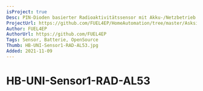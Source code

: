 ```yaml
---
isProject: true
Desc: PIN-Dioden basierter Radioaktivitätssensor mit Akku-/Netzbetrieb
ProjectUrl: https://github.com/FUEL4EP/HomeAutomation/tree/master/AsksinPP_developments/sketches/HB-UNI-Sensor1-RAD-AL53
Author: FUEL4EP
AuthorUrl: https://github.com/FUEL4EP
Tags: Sensor, Batterie, OpenSource
Thumb: HB-UNI-Sensor1-RAD-AL53.jpg
Added: 2021-11-09
---
```


# HB-UNI-Sensor1-RAD-AL53
